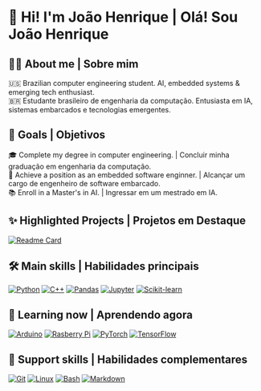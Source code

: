 # 👋 Hi! I'm João Henrique | Olá! Sou João Henrique

## 👨‍💻 About me | Sobre mim
🇺🇸 Brazilian computer engineering student. AI, embedded systems & emerging tech enthusiast.  
🇧🇷 Estudante brasileiro de engenharia da computação. Entusiasta em IA, sistemas embarcados e tecnologias emergentes.

## 🎯 Goals | Objetivos
🎓 Complete my degree in computer engineering. | Concluir minha graduação em engenharia da computação.<br>
💼 Achieve a position as an embedded software enginner. | Alcançar um cargo de engenheiro de software embarcado.<br>
📚 Enroll in a Master's in AI. | Ingressar em um mestrado em IA.

## ✨ Highlighted Projects | Projetos em Destaque
[![Readme Card](https://github-readme-stats.vercel.app/api/pin/?username=joaohgp-dev&repo=IA-simples-pizza&theme=gotham&hide_border=true)](https://github.com/joaohgp-dev/IA-simples-pizza)

## 🛠️ Main skills | Habilidades principais
[![Python](https://img.shields.io/badge/Python-3776AB.svg?style=for-the-badge&logo=Python&logoColor=white)](https://github.com/Aveek-Saha/GitHub-Profile-Badges)
[![C++](https://img.shields.io/badge/C%2B%2B-00599C?style=for-the-badge&logo=c%2B%2B&logoColor=white)](https://github.com/Aveek-Saha/GitHub-Profile-Badges)
[![Pandas](https://img.shields.io/badge/pandas-150458.svg?style=for-the-badge&logo=pandas&logoColor=white)](https://github.com/Aveek-Saha/GitHub-Profile-Badges)
[![Jupyter](https://img.shields.io/badge/Jupyter-F37626.svg?style=for-the-badge&logo=Jupyter&logoColor=white)](https://github.com/Aveek-Saha/GitHub-Profile-Badges)
[![Scikit-learn](https://img.shields.io/badge/Scikit--learn-F7931E.svg?style=for-the-badge&logo=scikit-learn&logoColor=white)](https://github.com/Aveek-Saha/GitHub-Profile-Badges)


## 🔭 Learning now | Aprendendo agora
[![Arduino](https://img.shields.io/badge/Arduino-00878F.svg?style=for-the-badge&logo=Arduino&logoColor=white)](https://github.com/Aveek-Saha/GitHub-Profile-Badges)
[![Rasberry Pi](https://img.shields.io/badge/Raspberry%20Pi-A22846.svg?style=for-the-badge&logo=Raspberry-Pi&logoColor=white)](https://github.com/Aveek-Saha/GitHub-Profile-Badges)
[![PyTorch](https://img.shields.io/badge/PyTorch-EE4C2C.svg?style=for-the-badge&logo=PyTorch&logoColor=white)](https://github.com/Aveek-Saha/GitHub-Profile-Badges)
[![TensorFlow](https://img.shields.io/badge/TensorFlow-FF6F00.svg?style=for-the-badge&logo=TensorFlow&logoColor=white)](https://github.com/Aveek-Saha/GitHub-Profile-Badges)

## 🧰 Support skills | Habilidades complementares

[![Git](https://img.shields.io/badge/Git-F05032.svg?style=for-the-badge&logo=Git&logoColor=white)](https://github.com/Aveek-Saha/GitHub-Profile-Badges)
[![Linux](https://img.shields.io/badge/Linux-FCC624.svg?style=for-the-badge&logo=Linux&logoColor=black)](https://github.com/Aveek-Saha/GitHub-Profile-Badges)
[![Bash](https://img.shields.io/badge/GNU%20Bash-4EAA25.svg?style=for-the-badge&logo=GNU-Bash&logoColor=white)](https://github.com/Aveek-Saha/GitHub-Profile-Badges)
[![Markdown](https://img.shields.io/badge/Markdown-000000.svg?style=for-the-badge&logo=Markdown&logoColor=white)](https://github.com/Aveek-Saha/GitHub-Profile-Badges)
